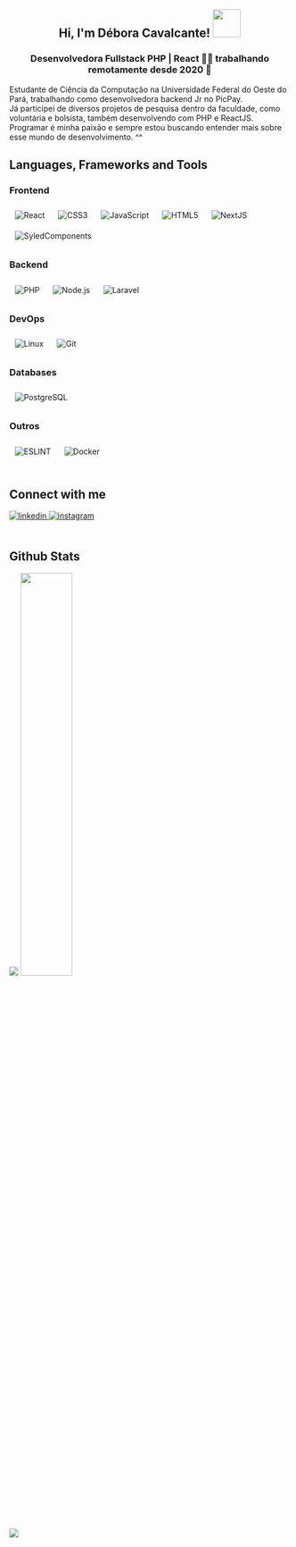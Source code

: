 <div align="center">
<h2> Hi, I'm Débora Cavalcante! <img src="https://media.giphy.com/media/mGcNjsfWAjY5AEZNw6/giphy.gif" width="50"></h2>
</div>  

### <div align="center">Desenvolvedora Fullstack PHP | React  👨‍💻 trabalhando remotamente desde 2020 🚀</div>  
  
Estudante de Ciência da Computação na Universidade Federal do Oeste do Pará, trabalhando como desenvolvedora backend Jr no PicPay.
<br/>
Já participei de diversos projetos de pesquisa dentro da faculdade, como voluntária e bolsista, também desenvolvendo com PHP e ReactJS.
<br/>
Programar é minha paixão e sempre estou buscando entender mais sobre esse mundo de desenvolvimento. ^^
<br/>  


## Languages, Frameworks and Tools 


### Frontend  
<div>  
<img style="margin: 10px" src="https://img.shields.io/badge/react-%2320232a.svg?style=for-the-badge&logo=react&logoColor=%2361DAFB" alt="React" />  
<img style="margin: 10px" src="https://img.shields.io/badge/css3-%231572B6.svg?style=for-the-badge&logo=css3&logoColor=white" alt="CSS3" />  
<img style="margin: 10px" src="https://img.shields.io/badge/javascript-%23323330.svg?style=for-the-badge&logo=javascript&logoColor=%23F7DF1E" alt="JavaScript" />  
<img style="margin: 10px" src="https://img.shields.io/badge/html5-%23E34F26.svg?style=for-the-badge&logo=html5&logoColor=white" alt="HTML5" />
<img style='margin: 10px' src="https://img.shields.io/badge/Next-black?style=for-the-badge&logo=next.js&logoColor=white" alt="NextJS" />
<img style='margin: 10px' src="https://img.shields.io/badge/styled--components-DB7093?style=for-the-badge&logo=styled-components&logoColor=white" alt="SyledComponents" />
</div>


### Backend  
<div>  
<img style="margin: 10px" src="https://img.shields.io/badge/php-%23777BB4.svg?style=for-the-badge&logo=php&logoColor=white" alt="PHP" />  
<img style="margin: 10px" src="https://img.shields.io/badge/node.js-6DA55F?style=for-the-badge&logo=node.js&logoColor=whiteg" alt="Node.js" />  
<img style="margin: 10px" src="https://img.shields.io/badge/laravel-%23FF2D20.svg?style=for-the-badge&logo=laravel&logoColor=white" alt="Laravel" />  
</div>



### DevOps  
<div>  
<img style="margin: 10px" src="https://img.shields.io/badge/Linux-FCC624?style=for-the-badge&logo=linux&logoColor=black" alt="Linux"  />  
<img style="margin: 10px" src="https://img.shields.io/badge/git-%23F05033.svg?style=for-the-badge&logo=git&logoColor=white" alt="Git" />  
</div>


### Databases
<div>  
<img style="margin: 10px" src="https://img.shields.io/badge/postgres-%23316192.svg?style=for-the-badge&logo=postgresql&logoColor=white" alt="PostgreSQL"  />  
</div>

### Outros
<div>  
<img style="margin: 10px" src="https://img.shields.io/badge/ESLint-4B3263?style=for-the-badge&logo=eslint&logoColor=white" alt="ESLINT"  />  
<img style="margin: 10px" src="https://img.shields.io/badge/docker-%230db7ed.svg?style=for-the-badge&logo=docker&logoColor=white" alt="Docker"  />  
  
</div>
<br/>  


## Connect with me  
<div>
<a href="https://linkedin.com/in/débora-cavalcante-171633142/" target="_blank">
<img src=https://img.shields.io/badge/linkedin-%231E77B5.svg?&style=for-the-badge&logo=linkedin&logoColor=white alt=linkedin style="margin-bottom: 5px;" />
</a>
<a href="https://instagram.com/rustinpeac" target="_blank">
<img src=https://img.shields.io/badge/instagram-%23000000.svg?&style=for-the-badge&logo=instagram&logoColor=white alt=instagram style="margin-bottom: 5px;" />
</a>  
</div>  
  

<br/>  


## Github Stats  
<div>
<img src="https://github-readme-stats.vercel.app/api?username=devcavalcante&show_icons=true&count_private=true&hide_border=true&&show_icons=true&theme=dracula" />
<img src="https://github-readme-stats.vercel.app/api/top-langs/?username=devcavalcante&hide_border=true&layout=compact&theme=dracula" width='43%' />
</div>

<br/>  
  

<br/>  
<div><img src="https://spotify-github-profile.vercel.app/api/view?uid=deborabc&cover_image=true&theme=default" /></div>  

<br />
